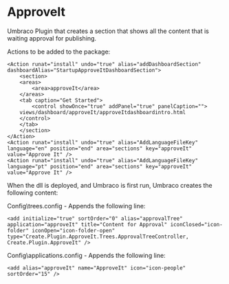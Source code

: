 # ApproveIt
Umbraco Plugin that creates a section that shows all the content that is waiting approval for publishing.

Actions to be added to the package:

```
<Action runat="install" undo="true" alias="addDashboardSection" dashboardAlias="StartupApproveItDashboardSection">
    <section>
    <areas>
        <area>approveIt</area>
    </areas>
    <tab caption="Get Started">
        <control showOnce="true" addPanel="true" panelCaption="">
    views/dashboard/approveIt/approveItdashboardintro.html
    </control>
    </tab>
    </section>
</Action>
<Action runat="install" undo="true" alias="AddLanguageFileKey" language="en" position="end" area="sections" key="approveIt" value="Approve It" />
<Action runat="install" undo="true" alias="AddLanguageFileKey" language="pt" position="end" area="sections" key="approveIt" value="Approve It" />
```

When the dll is deployed, and Umbraco is first run, Umbraco creates the following content:

Config\trees.config - Appends the following line:
```
<add initialize="true" sortOrder="0" alias="approvalTree" application="approveIt" title="Content for Approval" iconClosed="icon-folder" iconOpen="icon-folder-open" type="Create.Plugin.ApproveIt.Trees.ApprovalTreeController, Create.Plugin.ApproveIt" />
```

Config\applications.config - Appends the following line:
```
<add alias="approveIt" name="ApproveIt" icon="icon-people" sortOrder="15" />
```
